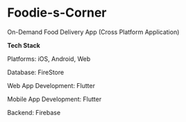 # Foodie-s-Corner
On-Demand Food Delivery App (Cross Platform Application)

**Tech Stack**

Platforms: iOS, Android, Web

Database: FireStore

Web App Development: Flutter

Mobile App Development: Flutter

Backend: Firebase
